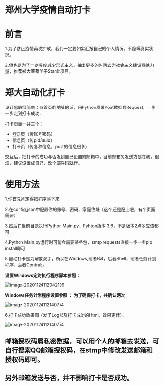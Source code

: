 # 郑州大学疫情自动打卡
# 前言

1.为了防止疫情再次扩散，我们一定要如实汇报自己的个人情况，不隐瞒真实状况。

2.但也是为了一定程度减少形式主义，抽出更多的时间去为社会主义建设贡献力量，推荐郑大莘莘学子Star此项目。

# 郑大自动化打卡

设计思路很简单：有首页的地址的话，用Python发带Post数据的Request，一步一步走到打卡成功.

打卡页面一共三个：

- 登录页（传账号密码）
- 信息页（传pid和uid）
- 打卡页（传各种信息，post的信息很多）

交互后，把打卡的成功与否发到自己设置的邮箱中，目前邮箱的发送方是在我，很烦，建议设置成自己，改个邮件码就行。

# 使用方法

1.你首先肯定得把程序荡下来

2.在config,json中配置你的账号、密码、家庭住址（这个还是配上吧，有个页面需要）

3.然后在当前目录执行Python Main.py，Pyhton版本 3.6，不是版本2点多应该都可

4.Python Main.py运行时可能会需要某些包，smtp,requests直接一步一步pip install即可

5.自动打卡是为解放双手，所以在Windows,前者Bat，后者Shell，前者任务计划程序，后者Contrab。

**设置Windows定时执行程序脚本参照：**



![image-20201124112042199](./images/A.png)




**Windows任务计划程序设置参照 ：  为了确保打卡，共确认两次**

![image-20201124112140774](./images/B.png)





6.打卡成功效果图（发了Log以及打卡成功的Html，效果更佳）：

![image-20201124112140774](./images/C.png)


## 邮箱授权码属私密数据，可以用个人的邮箱去发送，可自行搜索QQ邮箱授权码，在stmp中修改发送邮箱和授权码即可。
## 另外邮箱发送与否，并不影响打卡是否成功。
